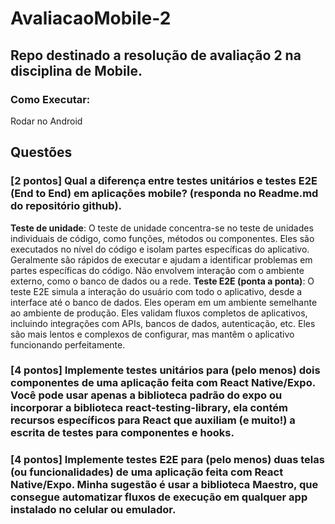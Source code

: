 # AvaliacaoMobile-2
## Repo destinado a resolução de avaliação 2 na disciplina de Mobile.

### Como Executar:
  Rodar no Android

## Questões
### [2 pontos]	Qual a diferença entre testes unitários e testes E2E (End to End) em aplicações mobile? (responda no Readme.md do repositório github).
**Teste de unidade**:
O teste de unidade concentra-se no teste de unidades individuais de código, como funções, métodos ou componentes. Eles são executados no nível do código e isolam partes específicas do aplicativo. Geralmente são rápidos de executar e ajudam a identificar problemas em partes específicas do código. Não envolvem interação com o ambiente externo, como o banco de dados ou a rede. 
**Teste E2E (ponta a ponta)**:
O teste E2E simula a interação do usuário com todo o aplicativo, desde a interface até o banco de dados. Eles operam em um ambiente semelhante ao ambiente de produção. Eles validam fluxos completos de aplicativos, incluindo integrações com APIs, bancos de dados, autenticação, etc. Eles são mais lentos e complexos de configurar, mas mantêm o aplicativo funcionando perfeitamente.

### [4 pontos]	Implemente testes unitários para (pelo menos) dois componentes de uma aplicação feita com React Native/Expo. Você pode usar apenas a biblioteca padrão do expo ou incorporar a biblioteca react-testing-library, ela contém recursos específicos para React que auxiliam (e muito!) a escrita de testes para componentes e hooks.

### [4 pontos]	Implemente testes E2E para (pelo menos) duas telas (ou funcionalidades) de uma aplicação feita com React Native/Expo. Minha sugestão é usar a biblioteca Maestro, que consegue automatizar fluxos de execução em qualquer app instalado no celular ou emulador.



